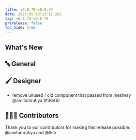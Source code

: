 ```yaml
---
title: v0.8.79-v0.8.79
date: 2025-05-13T13:11:26Z
tag: v0.8.79-v0.8.79
prerelease: false
toc_hide: true
---
```


## What's New
## 🔤 General
## 🖌️ Designer

- remove unused / old component that passed from meshery @amitamrutiya (#3646)

## 👨🏽‍💻 Contributors

Thank you to our contributors for making this release possible:
@amitamrutiya and @l5io
